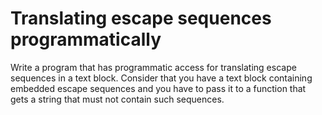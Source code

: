 # Translating escape sequences programmatically
Write a program that has programmatic access for translating escape sequences in a text block. Consider that you have a text block containing embedded escape sequences and you have to pass it to a function that gets a string that must not contain such sequences.